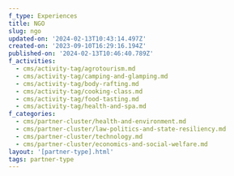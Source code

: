 ```yaml
---
f_type: Experiences
title: NGO
slug: ngo
updated-on: '2024-02-13T10:43:14.497Z'
created-on: '2023-09-10T16:29:16.194Z'
published-on: '2024-02-13T10:46:40.789Z'
f_activities:
  - cms/activity-tag/agrotourism.md
  - cms/activity-tag/camping-and-glamping.md
  - cms/activity-tag/body-rafting.md
  - cms/activity-tag/cooking-class.md
  - cms/activity-tag/food-tasting.md
  - cms/activity-tag/health-and-spa.md
f_categories:
  - cms/partner-cluster/health-and-environment.md
  - cms/partner-cluster/law-politics-and-state-resiliency.md
  - cms/partner-cluster/technology.md
  - cms/partner-cluster/economics-and-social-welfare.md
layout: '[partner-type].html'
tags: partner-type
---
```



